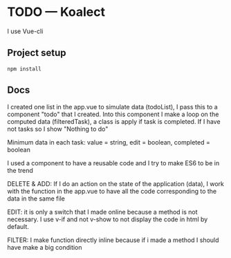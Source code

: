 # TODO — Koalect

I use Vue-cli

## Project setup
```
npm install
```

## Docs
I created one list in the app.vue to simulate data (todoList), I pass this to a component "todo" that I created. Into this component I make a loop on the computed data (filteredTask), a class is apply if task is completed. If I have not tasks so I show "Nothing to do"

Minimum data in each task: value = string, edit = boolean, completed = boolean

I used a component to have a reusable code and I try to make ES6 to be in the trend

DELETE & ADD: If I do an action on the state of the application (data), I work with the function in the app.vue to have all the code corresponding to the data in the same file

EDIT: it is only a switch that I made online because a method is not necessary. I use v-if and not v-show to not display the code in html by default.

FILTER: I make function directly inline because if i made a method I should have make a big condition
